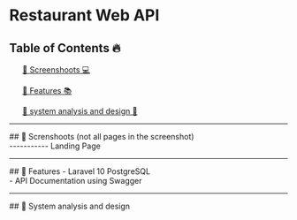 # Restaurant Web API

## Table of Contents 🔥

<div class="">
<ol>
<a href="#screenshoot">💠 Screenshoots 💻</a>
</ol>

<ol>
<a href="#feature">💠 Features 📚</a>
</ol>

<ol>
<a href="#analysis">💠 system analysis and design 📂</a>
</ol>
</div>

<hr>

<div class="" id="screenshoot">
## 💠 Screnshoots (not all pages in the screenshot) <br>
----------- Landing Page

</div>

<hr>


<div class="" id="feature">
## 💠 Features
- Laravel 10 PostgreSQL<br>
- API Documentation using Swagger
</div>

<hr>

<div class="" id="analysis">
## 💠 System analysis and design


</div>






